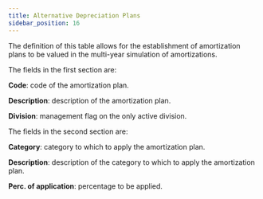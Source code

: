 ```yaml
---
title: Alternative Depreciation Plans
sidebar_position: 16
---
```


The definition of this table allows for the establishment of amortization plans to be valued in the multi-year simulation of amortizations.


The fields in the first section are:

**Code**: code of the amortization plan.

**Description**: description of the amortization plan.

**Division**: management flag on the only active division.


The fields in the second section are:

**Category**: category to which to apply the amortization plan.

**Description**: description of the category to which to apply the amortization plan.

**Perc. of application**: percentage to be applied.